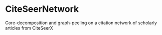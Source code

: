 # CiteSeerNetwork
Core-decomposition and graph-peeling on a citation network of scholarly articles from CiteSeerX
